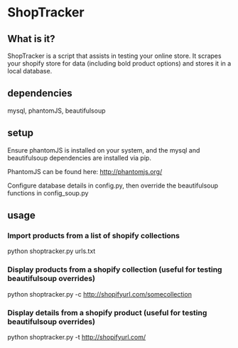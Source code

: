# ShopTracker
## What is it?
ShopTracker is a script that assists in testing your online store. It scrapes your shopify store for data
(including bold product options) and stores it in a local database. 

## dependencies
mysql, phantomJS, beautifulsoup

## setup
Ensure phantomJS is installed on your system, and the mysql and beautifulsoup dependencies are installed via pip.

PhantomJS can be found here: http://phantomjs.org/ 

Configure database details in config.py, then override the beautifulsoup functions in config_soup.py

## usage 
### Import products from a list of shopify collections
python shoptracker.py urls.txt 

### Display products from a shopify collection (useful for testing beautifulsoup overrides)
python shoptracker.py -c http://shopifyurl.com/somecollection

### Display details from a shopify product (useful for testing beautifulsoup overrides)
python shoptracker.py -t http://shopifyurl.com/
